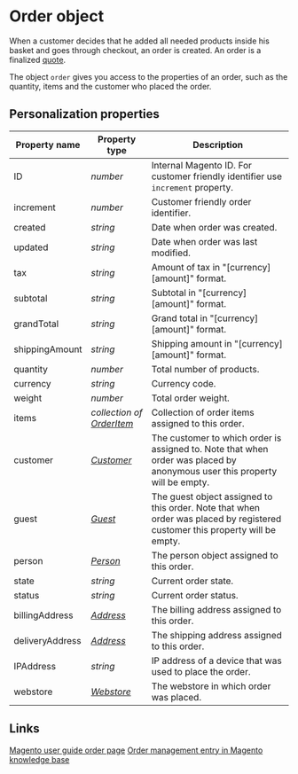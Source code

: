 # Order object

When a customer decides that he added all needed products inside his basket and 
goes through checkout, an order is created. An order is a finalized [quote](copernica-docs:MarketingSuite/magento-integration/object/quote).

The object `order` gives you access to the properties of an order, such as 
the quantity, items and the customer who placed the order.  

## Personalization properties

| Property name   | Property type                                                                                    | Description                                                                                                                  |
|-----------------|-----------------------------------------------------------------------------------------------   |------------------------------------------------------------------------------------------------------------------------------|
| ID              | _number_                                                                                         | Internal Magento ID. For customer friendly identifier use `increment` property.                                              |
| increment       | _number_                                                                                         | Customer friendly order identifier.                                                                                          |
| created         | _string_                                                                                         | Date when order was created.                                                                                                 |
| updated         | _string_                                                                                         | Date when order was last modified.                                                                                           |
| tax             | _string_                                                                                         | Amount of tax in "[currency] [amount]" format.                                                                               |
| subtotal        | _string_                                                                                         | Subtotal in "[currency] [amount]" format.                                                                                    |
| grandTotal      | _string_                                                                                         | Grand total in "[currency] [amount]" format.                                                                                 |
| shippingAmount  | _string_                                                                                         | Shipping amount in "[currency] [amount]" format.                                                                             |
| quantity        | _number_                                                                                         | Total number of products.                                                                                                    |
| currency        | _string_                                                                                         | Currency code.                                                                                                               |
| weight          | _number_                                                                                         | Total order weight.                                                                                                          |
| items           | _collection of [OrderItem](copernica-docs:MarketingSuite/magento-integration/object/order-item)_ | Collection of order items assigned to this order.                                                                            |
| customer        | _[Customer](copernica-docs:MarketingSuite/magento-integration/object/customer)_                  | The customer to which order is assigned to. Note that when order was placed by anonymous user this property will be empty.   |                                     |
| guest           | _[Guest](copernica-docs:MarketingSuite/magento-integration/object/guest)_                        | The guest object assigned to this order. Note that when order was placed by registered customer this property will be empty. |
| person          | _[Person](copernica-docs:MarketingSuite/magento-integration/object/person)_                      | The person object assigned to this order.                                                                                    |
| state           | _string_                                                                                         | Current order state.                                                                                                         |
| status          | _string_                                                                                         | Current order status.                                                                                                        |
| billingAddress  | _[Address](copernica-docs:MarketingSuite/magento-integration/object/address)_                    | The billing address assigned to this order.                                                                                  |
| deliveryAddress | _[Address](copernica-docs:MarketingSuite/magento-integration/object/address)_                    | The shipping address assigned to this order.                                                                                 |
| IPAddress       | _string_                                                                                         | IP address of a device that was used to place the order.                                                                     |
| webstore        | _[Webstore](copernica-docs:MarketingSuite/magento-integration/object/webstore)_                  | The webstore in which order was placed.                                                                                      |

## Links

[Magento user guide order page](http://merch.docs.magento.com/ce/user_guide/Magento_Community_Edition_User_Guide.html#section-sales-orders.html%3FTocPath%3DSales%2520%2526%2520Orders%7C_____0)
[Order management entry in Magento knowledge base](http://www.magentocommerce.com/wiki/2_-_magento_concepts_and_architecture/order_management#xmind_source_file)
